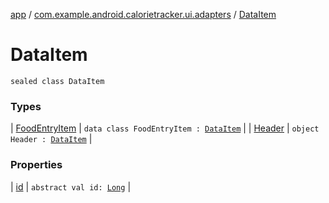 [app](../../index.md) / [com.example.android.calorietracker.ui.adapters](../index.md) / [DataItem](./index.md)

# DataItem

`sealed class DataItem`

### Types

| [FoodEntryItem](-food-entry-item/index.md) | `data class FoodEntryItem : `[`DataItem`](./index.md) |
| [Header](-header/index.md) | `object Header : `[`DataItem`](./index.md) |

### Properties

| [id](id.md) | `abstract val id: `[`Long`](https://kotlinlang.org/api/latest/jvm/stdlib/kotlin/-long/index.html) |

